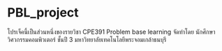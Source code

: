 # PBL_project
โปรเจ็คนี้เป็นส่วนหนึ่งของรายวิชา CPE391 Problem base learning จัดทำโดย นักศึกษาวิศวกรรมคอมพิวเตอร์ ชั้นปี 3 มหาวิทยาลัยเทคโนโลยีพระจอมเกล้าธนบุรี
